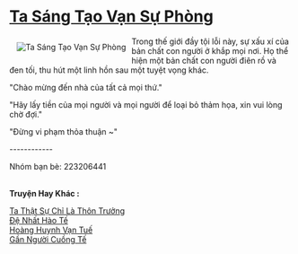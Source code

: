 <a href="https://truyentiki.com/ta-sang-tao-van-su-phong.33672/" title="Ta Sáng Tạo Vạn Sự Phòng"><h1>Ta Sáng Tạo Vạn Sự Phòng</h1></a><div style="display:table"><img align="right" style="float: left; padding: 10px;" src="https://truyentiki.com/a/img/str/src/ta-sang-tao-van-su-phong-1591155363.jpg" alt="Ta Sáng Tạo Vạn Sự Phòng">Trong thế giới đầy tội lỗi này, sự xấu xí của bản chất con người ở khắp mọi nơi. Họ thể hiện một bản chất con người điên rồ và đen tối, thu hút một linh hồn sau một tuyệt vọng khác. <p></p> "Chào mừng đến nhà của tất cả mọi thứ." <p></p> "Hãy lấy tiền của mọi người và mọi người để loại bỏ thảm họa, xin vui lòng chờ đợi." <p></p> "Đừng vi phạm thỏa thuận ~" <p></p> ------------ <p></p> Nhóm bạn bè: 223206441</div><p><br><b>Truyện Hay Khác :</b></p><a href="https://truyentiki.com/ta-that-su-chi-la-thon-truong.33671/" alt="Ta Thật Sự Chỉ Là Thôn Trưởng">Ta Thật Sự Chỉ Là Thôn Trưởng</a><br/><a href="https://github.com/nownovels/top500/tree/master/truyenhay/33939/" alt="Đệ Nhất Hào Tế">Đệ Nhất Hào Tế</a><br/><a href="https://github.com/nownovels/top500/tree/master/truyenhay/33865/" alt="Hoàng Huynh Vạn Tuế">Hoàng Huynh Vạn Tuế</a><br/><a href="https://github.com/nownovels/top500/tree/master/truyenhay/33882/" alt="Gần Người Cuồng Tế">Gần Người Cuồng Tế</a><br/>